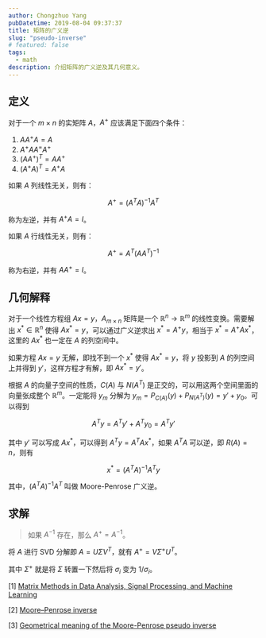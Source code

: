 ```yaml
---
author: Chongzhuo Yang
pubDatetime: 2019-08-04 09:37:37
title: 矩阵的广义逆
slug: "pseudo-inverse"
# featured: false
tags:
  - math
description: 介绍矩阵的广义逆及其几何意义。
---
```


## 定义

对于一个 $m \times n$ 的实矩阵 $A$，$A^+$ 应该满足下面四个条件：

1. $AA^+A = A$
2. $A^+AA^= A^+$
3. $(AA^+)^T = AA^+$
4. $(A^+A)^T = A^+A$

如果 $A$ 列线性无关，则有：

$$
A^+ = (A^TA)^{-1}A^T
$$

称为左逆，并有 $A^+A = I$。

<!--more-->

如果 $A$ 行线性无关，则有：

$$
A^+ = A^T(AA^T)^{-1}
$$

称为右逆，并有 $AA^+ = I$。

## 几何解释

对于一个线性方程组 $Ax = y$，$A_{m \times n}$ 矩阵是一个 $\mathbb{R}^n \to \mathbb{R}^m$ 的线性变换。需要解出 $x^* \in \mathbb{R}^n$ 使得 $Ax^* = y$，可以通过广义逆求出 $x^* = A^+y$，相当于 $x^* = A^+Ax^*$，这里的 $Ax^*$ 也一定在 $A$ 的列空间中。

如果方程 $Ax = y$ 无解，即找不到一个 $x^*$ 使得 $Ax^* = y$，将 $y$ 投影到 $A$ 的列空间上并得到 $y'$，这样方程才有解，即 $Ax^* = y'$。

根据 $A$ 的向量子空间的性质，$C(A)$ 与 $N(A^T)$ 是正交的，可以用这两个空间里面的向量张成整个 $\mathbb{R}^m$。一定能将 $y_m$ 分解为 $y_m = P_{C(A)}(y) + P_{N(A^T)}(y) = y' + y_0$。可以得到

$$
A^Ty = A^Ty' + A^Ty_0 = A^Ty'
$$

其中 $y'$ 可以写成 $Ax^*$，可以得到 $A^Ty = A^TAx^*$，如果 $A^TA$ 可以逆，即 $R(A) = n$，则有

$$
x^* = (A^TA)^{-1}A^Ty
$$

其中，$(A^TA)^{-1}A^T$ 叫做 Moore-Penrose 广义逆。

## 求解

> 如果 $A^{-1}$ 存在，那么 $A^+ = A^{-1}$。

将 $A$ 进行 SVD 分解即 $A = U\Sigma V^T$，就有 $A^+ = V\Sigma^+U^T$。

其中 $\Sigma^+$ 就是将 $\Sigma$ 转置一下然后将 $\sigma_i$ 变为 $1/\sigma_i$。

[1] [Matrix Methods in Data Analysis, Signal Processing, and Machine Learning](https://ocw.mit.edu/courses/mathematics/18-065-matrix-methods-in-data-analysis-signal-processing-and-machine-learning-spring-2018/)

[2] [Moore–Penrose inverse](https://en.wikipedia.org/wiki/Moore%E2%80%93Penrose_inverse)

[3] [Geometrical meaning of the Moore-Penrose pseudo inverse](http://massimozanetti.altervista.org/files/mydocs/geometricalMeaningMoorePenrose.pdf)
